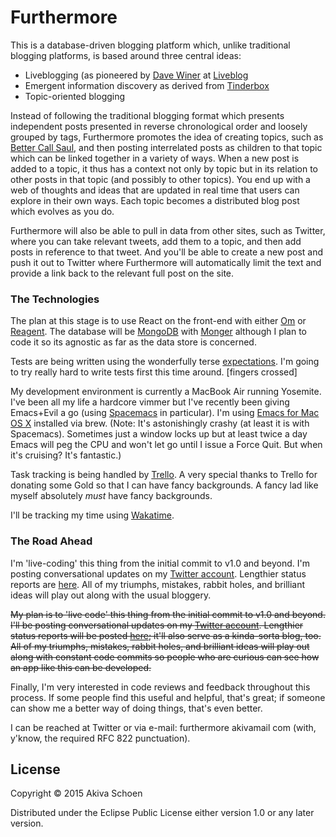 # Furthermore

This is a database-driven blogging platform which, unlike traditional blogging platforms, is based around three central ideas:

* Liveblogging (as pioneered by [Dave Winer](http://www.scriptingnews.com) at [Liveblog](http://reader.liveblog.co/davewiner)
* Emergent information discovery as derived from [Tinderbox](http://www.eastgate.com/Tinderbox)
* Topic-oriented blogging

Instead of following the traditional blogging format which presents independent posts presented in reverse chronological order and loosely grouped by tags, Furthermore promotes the idea of creating topics, such as [Better Call Saul](http://www.amctv.com/shows/better-call-saul), and then posting interrelated posts as children to that topic which can be linked together in a variety of ways. When a new post is added to a topic, it thus has a context not only by topic but in its relation to other posts in that topic (and possibly to other topics). You end up with a web of thoughts and ideas that are updated in real time that users can explore in their own ways. Each topic becomes a distributed blog post which evolves as you do.

Furthermore will also be able to pull in data from other sites, such as Twitter, where you can take relevant tweets, add them to a topic, and then add posts in reference to that tweet. And you'll be able to create a new post and push it out to Twitter where Furthermore will automatically limit the text and provide a link back to the relevant full post on the site.

### The Technologies

The plan at this stage is to use React on the front-end with either [Om](https://github.com/omcljs/om) or [Reagent](https://holmsand.github.io/reagent/). The database will be [MongoDB](https://www.mongodb.org/) with [Monger](https://github.com/michaelklishin/monger) although I plan to code it so its agnostic as far as the data store is concerned.

Tests are being written using the wonderfully terse [expectations](https://github.com/jaycfields/expectations). I'm going to try really hard to write tests first this time around. [fingers crossed]

My development environment is currently a MacBook Air running Yosemite. I've been all my life a hardcore vimmer but I've recently been giving Emacs+Evil a go (using [Spacemacs](https://github.com/syl20bnr/spacemacs) in particular). I'm using [Emacs for Mac OS X](http://emacsformacosx.com/) installed via brew. (Note: It's astonishingly crashy (at least it is with Spacemacs). Sometimes just a window locks up but at least twice a day Emacs will peg the CPU and won't let go until I issue a Force Quit. But when it's cruising? It's fantastic.)

Task tracking is being handled by [Trello](https://trello.com/b/FLVazkwc/furthermore). A very special thanks to Trello for donating some Gold so that I can have fancy backgrounds. A fancy lad like myself absolutely *must* have fancy backgrounds.

I'll be tracking my time using [Wakatime](http://www.wakatime.com).

### The Road Ahead

I'm 'live-coding' this thing from the initial commit to v1.0 and beyond. I'm posting conversational updates on my [Twitter account](https://www.twitter.com/akiva). Lengthier status reports are [here](http://furthermore-alpha.herokuapp.com). All of my triumphs, mistakes, rabbit holes, and brilliant ideas will play out along with the usual bloggery. 

~~My plan is to 'live code' this thing from the initial commit to v1.0 and beyond. I'll be posting conversational updates on my [Twitter account](https://www.twitter.com/akiva). Lengthier status reports will be posted [here](https://github.com/akivaschoen/furthermore/blob/dev/UPDATES.md); it'll also serve as a kinda-sorta blog, too. All of my triumphs, mistakes, rabbit holes, and brilliant ideas will play out along with constant code commits so people who are curious can see how an app like this can be developed.~~

Finally, I'm very interested in code reviews and feedback throughout this process. If some people find this useful and helpful, that's great; if someone can show me a better way of doing things, that's even better.

I can be reached at Twitter or via e-mail: furthermore akivamail com (with, y'know, the required RFC 822 punctuation).

## License

Copyright © 2015 Akiva Schoen

Distributed under the Eclipse Public License either version 1.0 or any later version.
